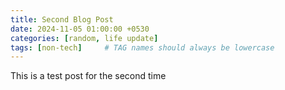 ```yaml
---
title: Second Blog Post
date: 2024-11-05 01:00:00 +0530
categories: [random, life update]
tags: [non-tech]     # TAG names should always be lowercase
---
```


This is a test post for the second time
